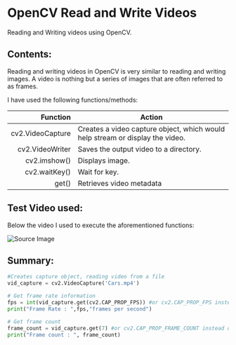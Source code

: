# OpenCV Read and Write Videos
Reading and Writing videos using OpenCV.
## Contents:

Reading and writing videos in OpenCV is very similar to reading and writing images. A video is nothing but a series of images that are often referred to as frames.

I have used the following functions/methods:

| Function        |Action                                                                        |
|----------------:|------------------------------------------------------------------------------|
|cv2.VideoCapture | Creates a video capture object, which would help stream or display the video.|
|cv2.VideoWriter  | Saves the output video to a directory.                                       |
|     cv2.imshow()|  Displays image.                                                             |
|    cv2.waitKey()|  Wait for key.                                                               |
|     get()       |  Retrieves video metadata                                                    |


## Test Video used: 
Below the video I used to execute the aforementioned functions:

![Source Image](https://learnopencv.com/wp-content/uploads/2021/05/image.gif)


## Summary:

```python
#Creates capture object, reading video from a file
vid_capture = cv2.VideoCapture('Cars.mp4')
```

```python
# Get frame rate information
fps = int(vid_capture.get(cv2.CAP_PROP_FPS)) #or cv2.CAP_PROP_FPS instead of 5
print("Frame Rate : ",fps,"frames per second")  
```

```python
# Get frame count
frame_count = vid_capture.get(7) #or cv2.CAP_PROP_FRAME_COUNT instead of 5
print("Frame count : ", frame_count)
```
